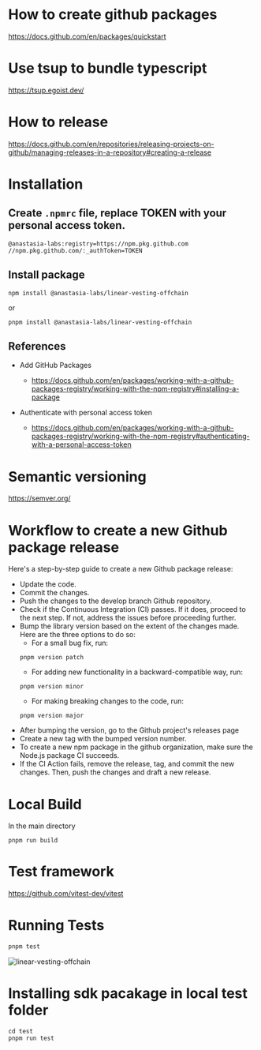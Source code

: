 # How to create github packages

https://docs.github.com/en/packages/quickstart

# Use tsup to bundle typescript

https://tsup.egoist.dev/

# How to release

https://docs.github.com/en/repositories/releasing-projects-on-github/managing-releases-in-a-repository#creating-a-release

# Installation

## Create `.npmrc` file, replace TOKEN with your personal access token.

```
@anastasia-labs:registry=https://npm.pkg.github.com
//npm.pkg.github.com/:_authToken=TOKEN
```

## Install package

```
npm install @anastasia-labs/linear-vesting-offchain
```

or

```
pnpm install @anastasia-labs/linear-vesting-offchain
```

## References

- Add GitHub Packages

  - https://docs.github.com/en/packages/working-with-a-github-packages-registry/working-with-the-npm-registry#installing-a-package

- Authenticate with personal access token
  - https://docs.github.com/en/packages/working-with-a-github-packages-registry/working-with-the-npm-registry#authenticating-with-a-personal-access-token

# Semantic versioning

https://semver.org/

# Workflow to create a new Github package release

Here's a step-by-step guide to create a new Github package release:

- Update the code.
- Commit the changes.
- Push the changes to the develop branch Github repository.
- Check if the Continuous Integration (CI) passes. If it does, proceed to the next step. If not, address the issues before proceeding further.
- Bump the library version based on the extent of the changes made. Here are the three options to do so:
  - For a small bug fix, run:
  ```
  pnpm version patch
  ```
  - For adding new functionality in a backward-compatible way, run:
  ```
  pnpm version minor
  ```
  - For making breaking changes to the code, run:
  ```
  pnpm version major
  ```
- After bumping the version, go to the Github project's releases page
- Create a new tag with the bumped version number.
- To create a new npm package in the github organization, make sure the Node.js package CI succeeds.
- If the CI Action fails, remove the release, tag, and commit the new changes. Then, push the changes and draft a new release.

# Local Build

In the main directory

```
pnpm run build
```
# Test framework

https://github.com/vitest-dev/vitest


# Running Tests

```sh
pnpm test
```

![linear-vesting-offchain](/assets/gifs/linear-vesting-offchain.gif)

# Installing sdk pacakage in local test folder

```
cd test
pnpm run test
```
